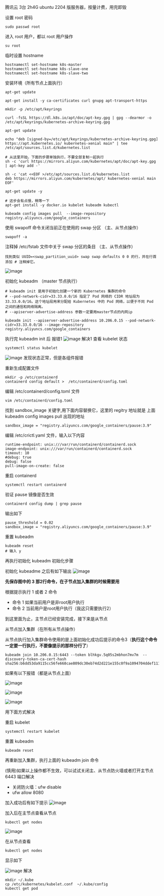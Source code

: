 
腾讯云 3台 2h4G ubuntu 2204 版服务器，按量计费，用完即毁

设置 root 密码
```
sudo passwd root
```

进入 root 用户，都以 root 用户操作
```
su root
```
临时设置 hostname
```
hostnamectl set-hostname k8s-master
hostnamectl set-hostname k8s-slave-one
hostnamectl set-hostname k8s-slave-two
```
安装环境（所有节点上面执行）
```
apt-get update

apt-get install -y ca-certificates curl gnupg apt-transport-https

mkdir -p /etc/apt/keyrings

curl -fsSL https://dl.k8s.io/apt/doc/apt-key.gpg | gpg --dearmor -o /etc/apt/keyrings/kubernetes-archive-keyring.gpg

apt-get update

echo "deb [signed-by=/etc/apt/keyrings/kubernetes-archive-keyring.gpg] https://apt.kubernetes.io/ kubernetes-xenial main" | tee /etc/apt/sources.list.d/kubernetes.list

# 从这里开始，下面的步骤单独执行，不要全部复制一起执行
sh -c 'curl https://mirrors.aliyun.com/kubernetes/apt/doc/apt-key.gpg | apt-key add -'

sh -c 'cat <<EOF >/etc/apt/sources.list.d/kubernetes.list
deb https://mirrors.aliyun.com/kubernetes/apt/ kubernetes-xenial main
EOF'

apt-get update -y

# 这步会有点慢，稍等一下
apt-get install -y docker.io kubelet kubeadm kubectl

kubeadm config images pull  --image-repository registry.aliyuncs.com/google_containers
```

使用 swapoff 命令关闭当前正在使用的 swap 分区 （主、从节点操作）
```
swapoff -a
```
注释掉 /etc/fstab 文件中关于 swap 分区的条目 （主、从节点操作）
```
找到类似 UUID=<swap_partition_uuid> swap swap defaults 0 0 的行，并在行首添加 # 注释掉它。
```
![image](https://github.com/ituserxxx/installation_doc/assets/66945660/d33e2363-b28a-4c47-999c-3dc0ab41ade9)


初始化 kubeadm （master 节点执行）
```
# kubeadm init 是用于初始化创建一个新的 Kubernetes 集群的命令
# --pod-network-cidr=33.33.0.0/16 指定了 Pod 网络的 CIDR 地址段为 33.33.0.0/16。这个地址段用来分配给 Kubernetes 中的 Pod 网络，以便于不同 Pod 之间的通信和网络隔离。
# --apiserver-advertise-address 参数一定要用master节点的内网ip

kubeadm init --apiserver-advertise-address 10.206.0.15 --pod-network-cidr=33.33.0.0/16 --image-repository registry.aliyuncs.com/google_containers
```
执行完 kubeadm init 后 报错1
![image](https://github.com/ituserxxx/installation_doc/assets/66945660/2a9dcc13-a0a0-4ecb-b820-2d823c622178)
解决1
查看 kubelet 状态
```
systemctl status kubelet
```
![image](https://github.com/ituserxxx/installation_doc/assets/66945660/dfa0efdc-8c56-44a8-bcc1-f397f25f1b44)
发现状态正常，但是各组件报错

重新生成配置文件
```
mkdir -p /etc/containerd
containerd config default >  /etc/containerd/config.toml
```

编辑 /etc/containerd/config.toml 文件
```
vim /etc/containerd/config.toml
```

找到 sandbox_image 关键字,用下面内容替换它，这里的 regitry 地址就是 上面  kubeadm config images pull 出现的地址
```
sandbox_image = "registry.aliyuncs.com/google_containers/pause:3.9" 
```

编辑 /etc/crictl.yaml 文件，输入以下内容
```
runtime-endpoint: unix:///var/run/containerd/containerd.sock
image-endpoint: unix:///var/run/containerd/containerd.sock
timeout: 10
#debug: true
debug: false
pull-image-on-create: false
```

重启 containerd 
```
systemctl restart containerd
```

验证 pause 镜像是否生效
```
containerd config dump | grep pause
```

输出如下
```
pause_threshold = 0.02
sandbox_image = "registry.aliyuncs.com/google_containers/pause:3.9"
```

重置 kubeadm
```
kubeadm reset 
# 输入 y
```
再执行初始化 kubeadm 初始化步骤

初始化 kubeadme 之后有如下输出
![image](https://github.com/ituserxxx/installation_doc/assets/66945660/7810c511-2af3-4038-b3cc-a65b9cce0aa1)

**先保存图中的 3 那2行命令，在子节点加入集群的时候需要用**

根据提示执行 1 或者 2 命令
- 命令 1 如果当前用户是非root用户执行
- 命令 2 当前用户是root用户执行（我这只需要执行2）

到这里面为止，主节点已经安装完成，接下来是从节点

从节点加入集群（在所有从节点操作）

从节点执行加入集群命令使用的是上面初始化成功后提示的命令3（**执行这个命令一定要一行执行，不要像提示的那样分行了**）
```
kubeadm join 10.206.0.15:6443 --token blhkgv.5q05s2mbhon7mv7m  --discovery-token-ca-cert-hash sha256:b6dd53da9115cc56fe668cae809dc30eb74d2d221e155c0f9a1094704ddef111
```

如果有以下报错（都是从节点上面）

![image](https://github.com/ituserxxx/installation_doc/assets/66945660/423eb242-0981-451b-9178-8ee6db58101e)

![image](https://github.com/ituserxxx/installation_doc/assets/66945660/d1f96485-9b78-458b-adeb-4cc4474cad00)

![image](https://github.com/ituserxxx/installation_doc/assets/66945660/5d1f1335-a951-48b0-a003-6a69b2306e30)

用下面方式解决


重启  kubelet
```
systemctl restart kubelet
```
重置 kubeadm
```
kubeadm reset
```
再重新加入集群，执行上面的 kubeadm join 命令


(慎用)如果以上操作都不生效，可以试试关闭主、从节点防火墙或者打开主节点 6443 端口解决

- 关闭防火墙：ufw disable
- ufw allow 8080

加入成功后有如下提示
![image](https://github.com/ituserxxx/installation_doc/assets/66945660/7b3966c2-8212-4280-bc3a-e4b2aca93a22)

加入后在主节点查看从节点
```
kubectl get nodes
```
![image](https://github.com/ituserxxx/installation_doc/assets/66945660/f52ffa3b-8049-4692-bd5c-4b4910eefd21)

在从节点查看
```
kubectl get nodes
```
显示如下

![image](https://github.com/ituserxxx/installation_doc/assets/66945660/1ac8238a-e9f1-4db8-8b9a-f10cd36246fd)
解决

```
mkdir ~/.kube
cp /etc/kubernetes/kubelet.conf  ~/.kube/config
kubectl get pod
```





